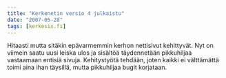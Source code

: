 ```yaml
---
title: "Kerkenetin versio 4 julkaistu"
date: "2007-05-28"
tags: [kerkesix.fi]
---
```


Hitaasti mutta sitäkin epävarmemmin kerhon nettisivut kehittyvät. Nyt on
viimein saatu uusi leiska ulos ja sisältöä täydennetään pikkuhiljaa
vastaamaan entisiä sivuja. Kehitystyötä tehdään, joten kaikki ei
välttämättä toimi aina ihan täysillä, mutta pikkuhiljaa bugit korjataan.